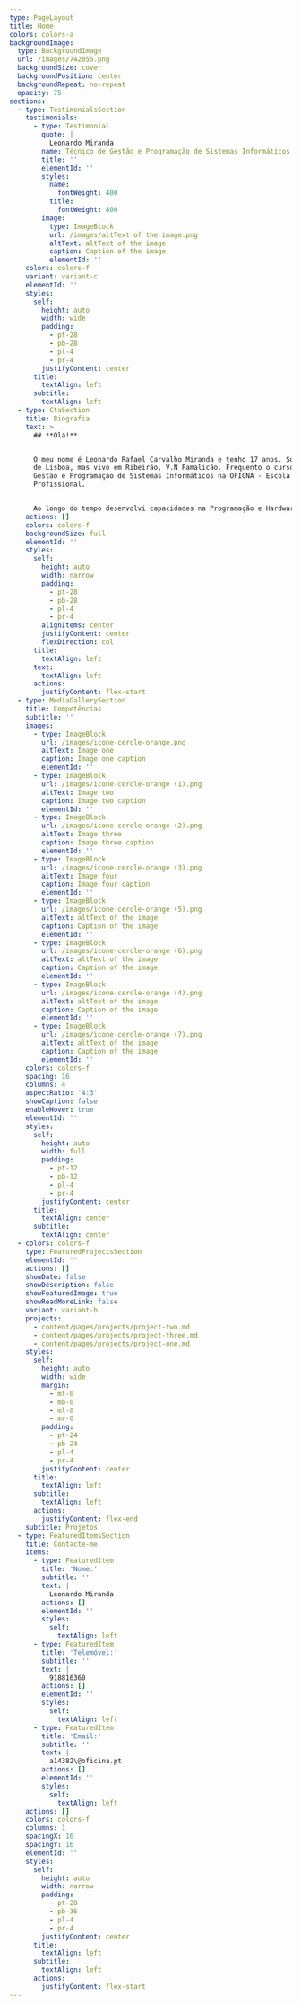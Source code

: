 ```yaml
---
type: PageLayout
title: Home
colors: colors-a
backgroundImage:
  type: BackgroundImage
  url: /images/742855.png
  backgroundSize: cover
  backgroundPosition: center
  backgroundRepeat: no-repeat
  opacity: 75
sections:
  - type: TestimonialsSection
    testimonials:
      - type: Testimonial
        quote: |
          Leonardo Miranda
        name: Técnico de Gestão e Programação de Sistemas Informáticos
        title: ''
        elementId: ''
        styles:
          name:
            fontWeight: 400
          title:
            fontWeight: 400
        image:
          type: ImageBlock
          url: /images/altText of the image.png
          altText: altText of the image
          caption: Caption of the image
          elementId: ''
    colors: colors-f
    variant: variant-c
    elementId: ''
    styles:
      self:
        height: auto
        width: wide
        padding:
          - pt-28
          - pb-28
          - pl-4
          - pr-4
        justifyContent: center
      title:
        textAlign: left
      subtitle:
        textAlign: left
  - type: CtaSection
    title: Biografia
    text: >
      ## **Olá!**


      O meu nome é Leonardo Rafael Carvalho Miranda e tenho 17 anos. Sou natural
      de Lisboa, mas vivo em Ribeirão, V.N Famalicão. Frequento o curso de
      Gestão e Programação de Sistemas Informáticos na OFICNA - Escola
      Profissional.


      Ao longo do tempo desenvolvi capacidades na Programação e Hardware.
    actions: []
    colors: colors-f
    backgroundSize: full
    elementId: ''
    styles:
      self:
        height: auto
        width: narrow
        padding:
          - pt-28
          - pb-28
          - pl-4
          - pr-4
        alignItems: center
        justifyContent: center
        flexDirection: col
      title:
        textAlign: left
      text:
        textAlign: left
      actions:
        justifyContent: flex-start
  - type: MediaGallerySection
    title: Competências
    subtitle: ''
    images:
      - type: ImageBlock
        url: /images/icone-cercle-orange.png
        altText: Image one
        caption: Image one caption
        elementId: ''
      - type: ImageBlock
        url: /images/icone-cercle-orange (1).png
        altText: Image two
        caption: Image two caption
        elementId: ''
      - type: ImageBlock
        url: /images/icone-cercle-orange (2).png
        altText: Image three
        caption: Image three caption
        elementId: ''
      - type: ImageBlock
        url: /images/icone-cercle-orange (3).png
        altText: Image four
        caption: Image four caption
        elementId: ''
      - type: ImageBlock
        url: /images/icone-cercle-orange (5).png
        altText: altText of the image
        caption: Caption of the image
        elementId: ''
      - type: ImageBlock
        url: /images/icone-cercle-orange (6).png
        altText: altText of the image
        caption: Caption of the image
        elementId: ''
      - type: ImageBlock
        url: /images/icone-cercle-orange (4).png
        altText: altText of the image
        caption: Caption of the image
        elementId: ''
      - type: ImageBlock
        url: /images/icone-cercle-orange (7).png
        altText: altText of the image
        caption: Caption of the image
        elementId: ''
    colors: colors-f
    spacing: 16
    columns: 4
    aspectRatio: '4:3'
    showCaption: false
    enableHover: true
    elementId: ''
    styles:
      self:
        height: auto
        width: full
        padding:
          - pt-12
          - pb-12
          - pl-4
          - pr-4
        justifyContent: center
      title:
        textAlign: center
      subtitle:
        textAlign: center
  - colors: colors-f
    type: FeaturedProjectsSection
    elementId: ''
    actions: []
    showDate: false
    showDescription: false
    showFeaturedImage: true
    showReadMoreLink: false
    variant: variant-b
    projects:
      - content/pages/projects/project-two.md
      - content/pages/projects/project-three.md
      - content/pages/projects/project-one.md
    styles:
      self:
        height: auto
        width: wide
        margin:
          - mt-0
          - mb-0
          - ml-0
          - mr-0
        padding:
          - pt-24
          - pb-24
          - pl-4
          - pr-4
        justifyContent: center
      title:
        textAlign: left
      subtitle:
        textAlign: left
      actions:
        justifyContent: flex-end
    subtitle: Projetos
  - type: FeaturedItemsSection
    title: Contacte-me
    items:
      - type: FeaturedItem
        title: 'Nome:'
        subtitle: ''
        text: |
          Leonardo Miranda
        actions: []
        elementId: ''
        styles:
          self:
            textAlign: left
      - type: FeaturedItem
        title: 'Telemóvel:'
        subtitle: ''
        text: |
          918816360
        actions: []
        elementId: ''
        styles:
          self:
            textAlign: left
      - type: FeaturedItem
        title: 'Email:'
        subtitle: ''
        text: |
          a14382\@oficina.pt
        actions: []
        elementId: ''
        styles:
          self:
            textAlign: left
    actions: []
    colors: colors-f
    columns: 1
    spacingX: 16
    spacingY: 16
    elementId: ''
    styles:
      self:
        height: auto
        width: narrow
        padding:
          - pt-28
          - pb-36
          - pl-4
          - pr-4
        justifyContent: center
      title:
        textAlign: left
      subtitle:
        textAlign: left
      actions:
        justifyContent: flex-start
---
```

